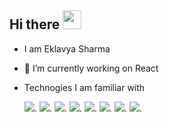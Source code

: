 ## Hi there <img src="https://raw.githubusercontent.com/iampavangandhi/iampavangandhi/master/gifs/Hi.gif" width="30px">

- I am Eklavya Sharma
- 🔭 I’m currently working on React
- Technogies I am familiar with  
  
  <img src="https://img.shields.io/badge/JavaScript-F7DF1E?style=for-the-badge&logo=javascript&logoColor=black">. 
  <img src="https://img.shields.io/badge/MongoDB-4EA94B?style=for-the-badge&logo=mongodb&logoColor=white">. 
  <img src="https://img.shields.io/badge/Express.js-000000?style=for-the-badge&logo=express&logoColor=white">. 
  <img src="https://img.shields.io/badge/React-20232A?style=for-the-badge&logo=react&logoColor=61DAFB">. 
  <img src="https://img.shields.io/badge/Node.js-43853D?style=for-the-badge&logo=node-dot-js&logoColor=white">. 
  <img src="https://img.shields.io/badge/HTML5-E34F26?style=for-the-badge&logo=html5&logoColor=white">. 
  <img src="https://img.shields.io/badge/CSS3-1572B6?style=for-the-badge&logo=css3&logoColor=white">. 
  <img src="https://img.shields.io/badge/Bootstrap-563D7C?style=for-the-badge&logo=bootstrap&logoColor=white">. 

  


<!--
**sharmaeklavya/sharmaeklavya** is a ✨ _special_ ✨ repository because its `README.md` (this file) appears on your GitHub profile.

Here are some ideas to get you started:

- 🔭 I’m currently working on React
- 🌱 I’m currently learning DSA
- 👯 I’m looking to collaborate on Full Stack Projects
- 🤔 I’m looking for help with ...
- 💬 Ask me about ...
- 📫 How to reach me: ...
- 😄 Pronouns: ...
- ⚡ Fun fact: ...
-->
